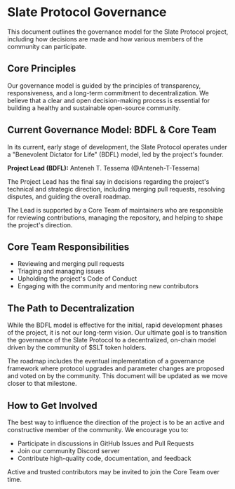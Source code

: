 # Slate Protocol Governance

This document outlines the governance model for the Slate Protocol project, including how decisions are made and how various members of the community can participate.

## Core Principles

Our governance model is guided by the principles of transparency, responsiveness, and a long-term commitment to decentralization. We believe that a clear and open decision-making process is essential for building a healthy and sustainable open-source community.

## Current Governance Model: BDFL & Core Team

In its current, early stage of development, the Slate Protocol operates under a "Benevolent Dictator for Life" (BDFL) model, led by the project's founder.

**Project Lead (BDFL):** Anteneh T. Tessema (@Anteneh-T-Tessema)

The Project Lead has the final say in decisions regarding the project's technical and strategic direction, including merging pull requests, resolving disputes, and guiding the overall roadmap.

The Lead is supported by a Core Team of maintainers who are responsible for reviewing contributions, managing the repository, and helping to shape the project's direction.

## Core Team Responsibilities

- Reviewing and merging pull requests
- Triaging and managing issues
- Upholding the project's Code of Conduct
- Engaging with the community and mentoring new contributors

## The Path to Decentralization

While the BDFL model is effective for the initial, rapid development phases of the project, it is not our long-term vision. Our ultimate goal is to transition the governance of the Slate Protocol to a decentralized, on-chain model driven by the community of $SLT token holders.

The roadmap includes the eventual implementation of a governance framework where protocol upgrades and parameter changes are proposed and voted on by the community. This document will be updated as we move closer to that milestone.

## How to Get Involved

The best way to influence the direction of the project is to be an active and constructive member of the community. We encourage you to:

- Participate in discussions in GitHub Issues and Pull Requests
- Join our community Discord server
- Contribute high-quality code, documentation, and feedback

Active and trusted contributors may be invited to join the Core Team over time.